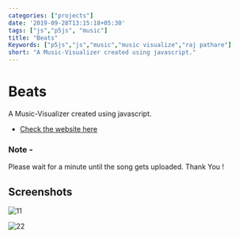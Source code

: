 ```yaml
---
categories: ["projects"]
date: '2019-09-28T13:15:18+05:30'
tags: ["js","p5js", "music"]
title: "Beats"
Keywords: ["p5js","js","music","music visualize","raj pathare"]
short: "A Music-Visualizer created using javascript."
---
```


# Beats

A Music-Visualizer created using javascript.

* [Check the website here](https://rajpathare.github.io/Beats/)
 
### Note - 
Please wait for a minute until the song gets uploaded. Thank You !  


## Screenshots

![11](https://user-images.githubusercontent.com/31897425/31650906-115c055a-b337-11e7-906f-eb5f1732c42b.png)


![22](https://user-images.githubusercontent.com/31897425/31650908-11883ba2-b337-11e7-8508-3f8aa5153ddd.png)
